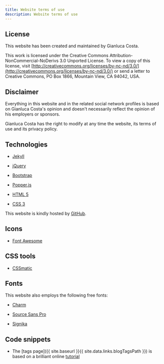 ```yaml
---
title: Website terms of use
description: Website terms of use
---
```


## License

This website has been created and maintained by Gianluca Costa.

This work is licensed under the Creative Commons Attribution-NonCommercial-NoDerivs 3.0 Unported License.
To view a copy of this license, visit [http://creativecommons.org/licenses/by-nc-nd/3.0/](http://creativecommons.org/licenses/by-nc-nd/3.0/) or send a letter to Creative Commons, PO Box 1866, Mountain View, CA 94042, USA.


## Disclaimer

Everything in this website and in the related social network profiles is based on Gianluca Costa's opinion and doesn't necessarily reflect the opinion of his employers or sponsors.

Gianluca Costa has the right to modify at any time the website, its terms of use and its privacy policy.



## Technologies

* [Jekyll](https://jekyllrb.com/)

* [jQuery](https://jquery.com/)

* [Bootstrap](http://getbootstrap.com)

* [Popper.js](https://popper.js.org/)

* [HTML 5](https://www.w3.org/TR/html/)

* [CSS 3](https://www.w3.org/standards/techs/css)

This website is kindly hosted by [GitHub](https://github.com/).


## Icons

* [Font Awesome](https://fontawesome.com/)


## CSS tools

* [CSSmatic](https://www.cssmatic.com/)


## Fonts

This website also employs the following free fonts:

* [Charm](https://fonts.google.com/specimen/Charm)

* [Source Sans Pro](https://fonts.google.com/specimen/Source+Sans+Pro)

* [Signika](https://fonts.google.com/specimen/Signika)


## Code snippets

* The [tags page]({{ site.baseurl }}{{ site.data.links.blogTagsPath }}) is based on a brilliant online [tutorial](https://codinfox.github.io/dev/2015/03/06/use-tags-and-categories-in-your-jekyll-based-github-pages/)
